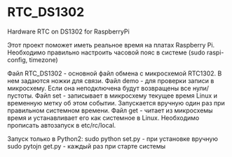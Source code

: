 # RTC_DS1302
Hardware RTC on DS1302 for RaspberryPi

Этот проект поможет иметь реальное время на платах Raspberry Pi. Необходимо правильно настроить часовой пояс в системе (sudo raspi-config, timezone)

Файл RTC_DS1302 - основной файл обмена с микросхемой RTC1302. В нем задаются ножки для связи.
Файл demo - для проверки записи в микросхему. Если она неподключена будут возвращены все нули/пустоты.
Файл set - записывает в микросхему текущее время Linux и временную метку об этом событии. Запускается вручную один раз при правильном системном времени.
Файл get - читает из микросхемы время и устанавливает его как системное в Linux. Необходимо прописать автозапуск в etc/rc/local.

Запуск только в Python2:
sudo python set.py - при установке вручную
sudo pytojn get.py - каждый раз при старте системы
